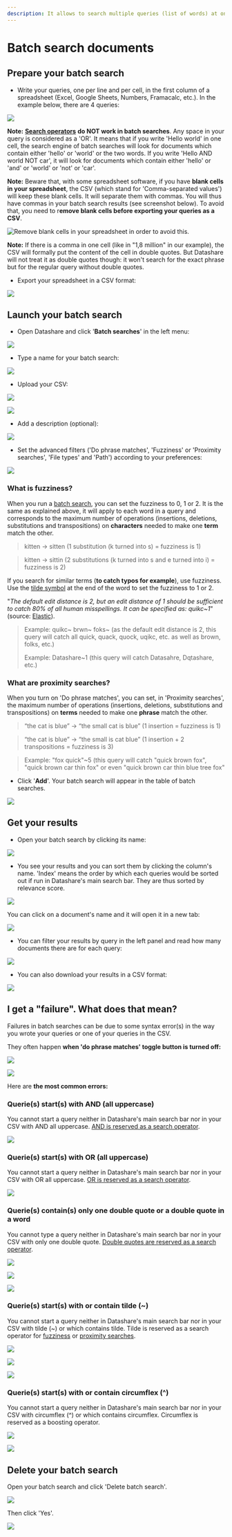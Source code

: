 ```yaml
---
description: It allows to search multiple queries (list of words) at once.
---
```


# Batch search documents

## Prepare your batch search

* Write your queries, one per line and per cell, in the first column of a spreadsheet \(Excel, Google Sheets, Numbers, Framacalc, etc.\). In the example below, there are 4 queries:

![](../.gitbook/assets/screenshot-2019-09-25-at-16.06.40.png)

**Note:** [**Search operators**](https://icij.gitbook.io/datashare/all/search-with-operators) **do NOT work in batch searches**. Any space in your query is considered as a 'OR'. It means that if you write 'Hello world' in one cell, the search engine of batch searches will look for documents which contain either 'hello' or 'world' or the two words. If you write 'Hello AND world NOT car', it will look for documents which contain either 'hello' or 'and' or 'world' or 'not' or 'car'.

**Note:** Beware that, with some spreadsheet software, if you have **blank cells in your spreadsheet**, the CSV \(which stand for 'Comma-separated values'\) will keep these blank cells. It will separate them with commas. You will thus have commas in your batch search results \(see screenshot below\). To avoid that, you need to r**emove blank cells before exporting your queries as a CSV**.

![Remove blank cells in your spreadsheet in order to avoid this.](../.gitbook/assets/screenshot-2019-09-27-at-10.51.29.png)

**Note:** If there is a comma in one cell \(like in "1,8 million" in our example\), the CSV will formally put the content of the cell in double quotes. But Datashare will not treat it as double quotes though: it won't search for the exact phrase but for the regular query without double quotes.

* Export your spreadsheet in a CSV format:

![](../.gitbook/assets/screenshot-2019-09-25-at-16.10.06.png)

### 

## Launch your batch search

* Open Datashare and click '**Batch searches**' in the left menu:

![](../.gitbook/assets/batch-searches.png)

* Type a name for your batch search:

![](../.gitbook/assets/screenshot-2019-10-21-at-10.55.21.png)

* Upload your CSV:

![](../.gitbook/assets/screenshot-2019-10-21-at-10.56.51.png)

![](../.gitbook/assets/screenshot-2019-10-21-at-15.11.33.png)

* Add a description \(optional\):

![](../.gitbook/assets/screenshot-2019-10-21-at-10.56.51%20%281%29.png)

* Set the advanced filters \('Do phrase matches', 'Fuzziness' or 'Proximity searches', 'File types' and 'Path'\) according to your preferences:

![](../.gitbook/assets/screenshot-2019-10-21-at-10.59.08.png)

### What is fuzziness?

When you run a [batch search](https://icij.gitbook.io/datashare/all/batch-search-documents), you can set the fuzziness to 0, 1 or 2. It is the same as explained above, it will apply to each word in a query and corresponds to the maximum number of operations \(insertions, deletions, substitutions and transpositions\) on **characters** needed to make one **term** match the other.

> kitten -&gt; sitten \(1 substitution \(k turned into s\) = fuzziness is 1\)

> kitten -&gt; sittin \(2 substitutions \(k turned into s and e turned into i\) = fuzziness is 2\)

If you search for similar terms \(**to catch typos for example**\), use fuzziness. Use the [tilde symbol](https://en.wikipedia.org/wiki/Tilde) at the end of the word to set the fuzziness to 1 or 2. 

"_The default edit distance is 2, but an edit distance of 1 should be sufficient to catch 80% of all human misspellings. It can be specified as: quikc~1_" \(source: [Elastic](https://www.elastic.co/guide/en/elasticsearch/reference/7.0/query-dsl-query-string-query.html#_fuzziness)\).

> Example: quikc~ brwn~ foks~ \(as the default edit distance is 2, this query will catch all quick, quack, quock, uqikc, etc. as well as brown, folks, etc.\)
>
> Example: Datashare~1 \(this query will catch Datasahre, Dqtashare, etc.\)

#### 

### What are proximity searches?

When you turn on 'Do phrase matches', you can set, in 'Proximity searches', the maximum number of operations \(insertions, deletions, substitutions and transpositions\) on **terms** needed to make one **phrase** match the other.

> “the cat is blue” -&gt; “the small cat is blue” \(1 insertion = fuzziness is 1\)

> “the cat is blue” -&gt; “the small is cat blue” \(1 insertion + 2 transpositions = fuzziness is 3\)

> Example: "fox quick"~5 \(this query will catch "quick brown fox", "quick brown car thin fox" or even "quick brown car thin blue tree fox"

* Click '**Add**'. Your batch search will appear in the table of batch searches.

![](../.gitbook/assets/screenshot-2019-10-21-at-10.57.56.png)

### 

## Get your results

* Open your batch search by clicking its name:

![](../.gitbook/assets/screenshot-2019-09-27-at-12.17.28.png)

* You see your results and you can sort them by clicking the column's name. 'Index' means the order by which each queries would be sorted out if run in Datashare's main search bar. They are thus sorted by relevance score.

![](../.gitbook/assets/screenshot-2019-09-27-at-12.17.36%20%281%29.png)

You can click on a document's name and it will open it in a new tab:

![](../.gitbook/assets/screenshot-2019-09-27-at-12.17.36.png)

* You can filter your results by query in the left panel and read how many documents there are for each query: 

![](../.gitbook/assets/screenshot-2019-09-27-at-12.17.46.png)

* You can also download your results in a CSV format:

![](../.gitbook/assets/screenshot-2019-09-27-at-12.17.46-copy.png)

## I get a "failure". What does that mean?

Failures in batch searches can be due to some syntax error\(s\) in the way you wrote your queries or one of your queries in the CSV. 

They often happen **when 'do phrase matches' toggle button is turned off:**

![](../.gitbook/assets/screenshot-2019-10-31-at-15.21.30.png)

![](../.gitbook/assets/screenshot-2019-10-31-at-15.20.07.png)

Here are **the most common errors:**

### **Querie\(s\) start\(s\) with AND** \(all uppercase\)

You cannot start a query neither in Datashare's main search bar nor in your CSV with AND all uppercase. [AND is reserved as a search operator](https://icij.gitbook.io/datashare/all/search-with-operators#and).

![](../.gitbook/assets/screenshot-2019-10-31-at-14.53.32.png)

### **Querie\(s\) start\(s\) with OR** \(all uppercase\)

You cannot start a query neither in Datashare's main search bar nor in your CSV with OR all uppercase. [OR is reserved as a search operator](https://icij.gitbook.io/datashare/all/search-with-operators#or-or-space).

![](../.gitbook/assets/screenshot-2019-10-31-at-14.58.08.png)

### **Querie\(s\) contain\(s\) only one double quote or a double quote in a word**

You cannot type a query neither in Datashare's main search bar nor in your CSV with only one double quote. [Double quotes are reserved as a search operator](https://icij.gitbook.io/datashare/all/search-with-operators#exact-phrase).

![](../.gitbook/assets/screenshot-2019-10-31-at-15.23.41.png)

![](../.gitbook/assets/screenshot-2019-10-31-at-15.23.51.png)

![](../.gitbook/assets/screenshot-2019-10-31-at-15.23.01.png)

### **Querie\(s\) start\(s\) with or contain tilde** \(~\)

You cannot start a query neither in Datashare's main search bar nor in your CSV with tilde \(~\) or which contains tilde. Tilde is reserved as a search operator for [fuzziness](https://icij.gitbook.io/datashare/faq/what-is-fuzziness) or [proximity searches](https://icij.gitbook.io/datashare/faq/what-is-proximity-search).

![](../.gitbook/assets/screenshot-2019-10-31-at-15.03.59.png)

![](../.gitbook/assets/screenshot-2019-10-31-at-14.59.36.png)

![](../.gitbook/assets/screenshot-2019-10-31-at-15.02.40.png)



### **Querie\(s\) start\(s\) with or contain circumflex** \(^\)

You cannot start a query neither in Datashare's main search bar nor in your CSV with circumflex \(^\) or which contains circumflex. Circumflex is reserved as a boosting operator.

![](../.gitbook/assets/screenshot-2019-10-31-at-15.05.05.png)

![](../.gitbook/assets/screenshot-2019-10-31-at-15.06.28.png)



## Delete your batch search

Open your batch search and click 'Delete batch search'. 

![](../.gitbook/assets/screenshot-2019-09-27-at-12.17.46-copy-2.png)

Then click 'Yes'.

![](../.gitbook/assets/screenshot-2019-09-27-at-12.18.07.png)



